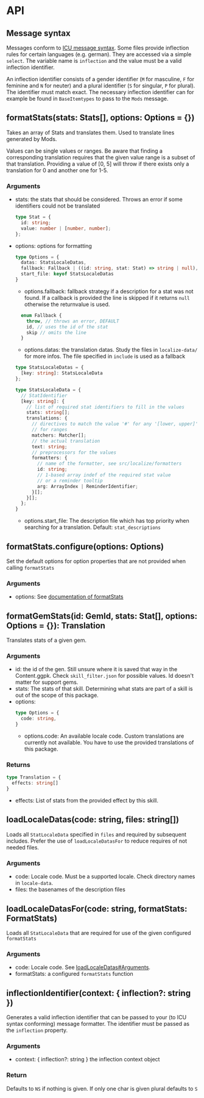 # API

## Message syntax
Messages conform to [ICU message syntax](http://userguide.icu-project.org/formatparse/messages). 
Some files provide inflection rules for certain languages (e.g. german). 
They are accessed via a simple `select`. The variable name is `inflection` 
and the value must be a valid inflection identifier.

An inflection identifier consists of a gender identifier (`M` for masculine, 
`F` for feminine and `N` for neuter) and a plural identifier (`S` for singular, 
`P` for plural). The identifier must match exact. The necessary inflection
identifier can for example be found in `BaseItemtypes` to pass to the `Mods` message. 

## formatStats(stats: Stats[], options: Options = {})
Takes an array of Stats and translates them. Used to translate lines
generated by Mods. 

Values can be single values or ranges. Be aware that finding
a corresponding translation requires that the given value range is a subset of
that translation. Providing a value of [0, 5] will throw if there exists only 
a translation for 0 and another one for 1-5. 

### Arguments <a name="formatStats-args"></a>
- stats: the stats that should be considered. Throws an error if
  some identifiers could not be translated
  ```typescript
  type Stat = {
    id: string;
    value: number | [number, number]; 
  };
  ```
- options: options for formatting
  ```typescript
  type Options = {
    datas: StatsLocaleDatas,
    fallback: Fallback | ((id: string, stat: Stat) => string | null),
    start_file: keyof StatsLocaleDatas
  }
  ```
  - options.fallback: fallback strategy if a description for a stat was not found.
    If a callback is provided the line is skipped if it returns `null` otherwise
    the returnvalue is used.
  ```typescript
    enum Fallback {
      throw, // throws an error, DEFAULT
      id, // uses the id of the stat
      skip // omits the line
    }
  ```
  - options.datas: the translation datas. Study the files in `localize-data/` 
    for more infos. The file specified in `include` is used as a fallback
  
  ```typescript
  type StatsLocaleDatas = {
    [key: string]: StatsLocaleData
  };

  type StatsLocaleData = {
    // StatIdentifier
    [key: string]: {
      // list of required stat identifiers to fill in the values
      stats: string[]; 
      translations: {
        // directives to match the value '#' for any '[lower, upper]' 
        // for ranges
        matchers: Matcher[];
        // the actual translation
        text: string; 
        // preprocessors for the values
        formatters: {
          // name of the formatter, see src/localize/formatters
          id: string; 
          // 1-based array indef of the required stat value 
          // or a reminder tooltip
          arg: ArrayIndex | ReminderIdentifier;
        }[]; 
      }[];
    };
  }
  ```
  - options.start_file: The description file which has top priority
    when searching for a translation. Default: `stat_descriptions`

## formatStats.configure(options: Options)
Set the default options for option properties that are not provided
when calling `formatStats`

### Arguments
- options: See [documentation of formatStats](#formatStats-args)

## formatGemStats(id: GemId, stats: Stat[], options: Options = {}): Translation
Translates stats of a given gem.

### Arguments
- id: the id of the gen. Still unsure where it is saved that way in the Content.ggpk. 
  Check `skill_filter.json` for possible values. Id doesn't matter for support gems.
- stats: The stats of that skill. Determining what stats are part of a skill
  is out of the scope of this package.
- options:
  ```typescript
  type Options = {
    code: string,
  }
  ```
  - options.code: An available locale code. Custom translations are currently
    not available. You have to use the provided translations of this package.

### Returns
```typescript
type Translation = {
  effects: string[]
}
```
- effects: List of stats from the provided effect by this skill.

## loadLocaleDatas(code: string, files: string[])
Loads all `StatLocaleData` specified in `files` and required by subsequent includes. 
Prefer the use of `loadLocaleDatasFor` to reduce requires of not needed files.

### Arguments <a name="loadLocaleDatas-args"></a>
- code: Locale code. Must be a supported locale. Check directory names in `locale-data`.
- files: the basenames of the description files

## loadLocaleDatasFor(code: string, formatStats: FormatStats)
Loads all `StatLocaleData` that are required for use of the given configured 
`formatStats`

### Arguments
- code: Locale code. See [loadLocaleDatas#Arguments](#loadLocaleDatas-args).
- formatStats: a configured `formatStats` function

## inflectionIdentifier(context: { inflection?: string })
Generates a valid inflection identifier that can be passed to your (to ICU syntax
conforming) message formatter. The identifier must be passed as the `inflection`
property.
### Arguments
- context: { inflection?: string } the inflection context object
### Return
Defaults to `NS` if nothing is given. If only one char is given plural defaults
to `S`